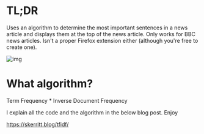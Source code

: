 # TL;DR

Uses an algorithm to determine the most important sentences in a news article and displays them at the top of the news article. Only works for BBC news articles. Isn't a proper Firefox extension either (although you're free to create one).

![img](https://skerritt.blog/content/images/2019/01/image-512.png)

# What algorithm?

Term Frequency * Inverse Document Frequency

I explain all the code and the algorithm in the below blog post. Enjoy 

https://skerritt.blog/tfidf/
